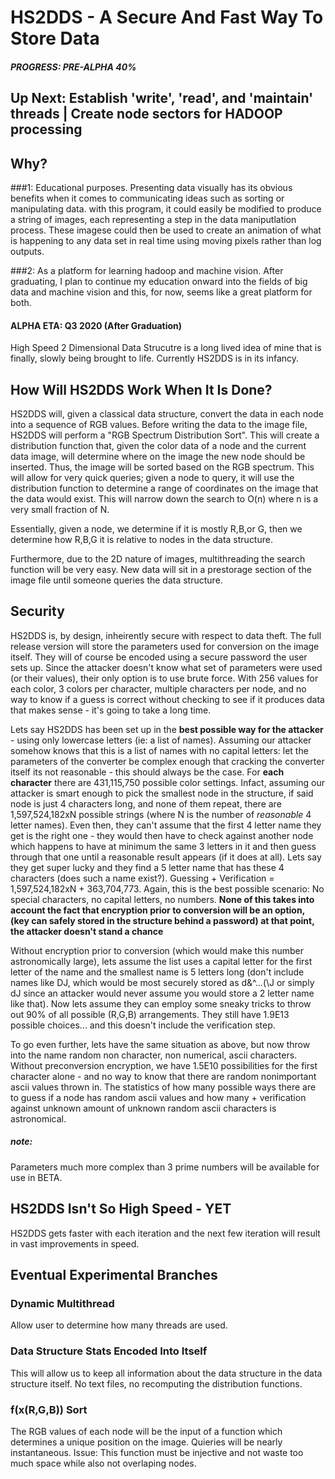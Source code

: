 # HS2DDS - A Secure And Fast Way To Store Data
##### PROGRESS: PRE-ALPHA 40%
## Up Next: Establish 'write', 'read', and 'maintain' threads | Create node sectors for HADOOP processing
## Why?
###1: Educational purposes. 
Presenting data visually has its obvious benefits when it comes to communicating ideas such as sorting or manipulating data. with this program, it could easily be modified to produce a string of images, each representing a step in the data maniputlation process. These imagese could then be used to create an animation of what is happening to any data set in real time using moving pixels rather than log outputs. 

###2: As a platform for learning hadoop and machine vision.
After graduating, I plan to continue my education onward into the fields of big data and machine vision and this, for now, seems like a great platform for both. 
#### ALPHA ETA: Q3 2020 (After Graduation)
High Speed 2 Dimensional Data Strucutre is a long lived idea of mine that is finally, slowly being brought to life. 
Currently HS2DDS is in its infancy. 
## How Will HS2DDS Work When It Is Done?
HS2DDS will, given a classical data structure, convert the data in each node into a sequence of RGB values.
Before writing the data to the image file, HS2DDS will perform a "RGB Spectrum Distribution Sort". This will create a 
distribution function that, given the color data of a node and the current data image, will determine where on
the image the new node should be inserted. Thus, the image will be sorted based on the RGB spectrum. 
This will allow for very quick queries; given a node to query, it will use the distribution function to 
determine a range of coordinates on the image that the data would exist. This will narrow down the search to O(n) 
where n is a very small fraction of N. 

Essentially, given a node, we determine if it is mostly R,B,or G, then we determine how R,B,G it is relative 
to nodes in the data structure.

Furthermore, due to the 2D nature of images, multithreading the search function will be very easy. 
New data will sit in a prestorage section of the image file until someone queries the data structure.  
## Security
HS2DDS is, by design, inheirently secure with respect to data theft. The full release version will store the parameters used for conversion
on the image itself. They will of course be encoded using a secure password the user sets up. 
Since the attacker doesn't know what set of parameters were used (or their values), their only option 
is to use brute force. With 256 values for
each color, 3 colors per character, multiple characters per node, and no way to know if a guess is correct without checking 
to see if it produces data that makes sense - it's going to take a long time. 

Lets say HS2DDS has been set up in the **best possible way for the attacker** - using only lowercase letters (ie: a list of names).
Assuming our attacker somehow knows that this is a list of names with no capital letters:
let the parameters of the converter be complex enough that cracking the converter itself its not 
reasonable - this should always be the case. For **each character** there are 431,115,750 possible color settings. 
Infact, assuming our attacker is smart enough to pick the smallest node in the structure, if said node is just 4 characters
long, and none of them repeat, there are 1,597,524,182xN possible strings (where N is the number of *reasonable* 4 letter names).
Even then, they can't assume that the first 4 letter name they get is the right one - they would then have to check against another node
which happens to have at minimum the same 3 letters in it and then guess through that one until a reasonable result 
appears (if it does at all). Lets say they get super lucky and they find a 5 letter name that has these 4 characters (does such a name
exist?). Guessing + Verification = 1,597,524,182xN + 363,704,773. Again, this is the best possible scenario: No special characters,
no capital letters, no numbers.
**None of this takes into account the fact that encryption prior to conversion will be an option,
(key can safely stored in the structure behind a password) at that point, the attacker doesn't stand a chance**

Without encryption prior to conversion (which would make this number astronomically large), lets assume the list uses a capital letter
for the first letter of the name and the smallest name is 5 letters long (don't include names like DJ, which would be most securely
stored as d\&^...(\J or simply dJ since an attacker would never assume you would store a 2 letter name like that). Now lets assume they
can employ some sneaky tricks to throw out 90% of all possible (R,G,B) arrangements. They still have 1.9E13 possible choices...
and this doesn't include the verification step. 

To go even further, lets have the same situation as above, but now throw into the name random non character, non numerical, ascii
characters. Without preconversion encryption, we have 1.5E10 possibilities for the first character alone - and no way to know
that there are random nonimportant ascii values thrown in. The statistics of how many possible ways there are to guess if a node has
random ascii values and how many + verification against unknown amount of unknown random ascii characters is astronomical. 

##### note:
Parameters much more complex than 3 prime numbers will be available for use in BETA.

## HS2DDS Isn't So High Speed - YET
HS2DDS gets faster with each iteration and the next few iteration will result in vast improvements in speed.
## Eventual Experimental Branches
### Dynamic Multithread
Allow user to determine how many threads are used.
### Data Structure Stats Encoded Into Itself
This will allow us to keep all information about the data structure in the data structure itself. No text files, no recomputing
the distribution functions.
### f(x(R,G,B)) Sort
The RGB values of each node will be the input of a function which determines a unique position on the image. 
Quieries will be nearly instantaneous. Issue: This function must be injective and not waste too much space 
while also not overlaping nodes. 
